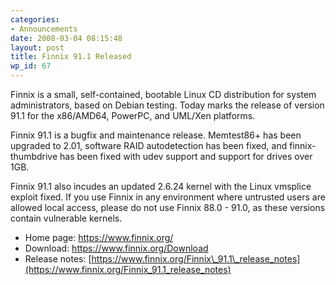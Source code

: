 ```yaml
---
categories:
- Announcements
date: 2008-03-04 08:15:48
layout: post
title: Finnix 91.1 Released
wp_id: 67
---
```

Finnix is a small, self-contained, bootable Linux CD distribution for system administrators, based on Debian testing. Today marks the release of version 91.1 for the x86/AMD64, PowerPC, and UML/Xen platforms.

Finnix 91.1 is a bugfix and maintenance release. Memtest86+ has been upgraded to 2.01, software RAID autodetection has been fixed, and finnix-thumbdrive has been fixed with udev support and support for drives over 1GB.

Finnix 91.1 also incudes an updated 2.6.24 kernel with the Linux vmsplice exploit fixed. If you use Finnix in any environment where untrusted users are allowed local access, please do not use Finnix 88.0 - 91.0, as these versions contain vulnerable kernels.

  * Home page: <https://www.finnix.org/>
  * Download: <https://www.finnix.org/Download>
  * Release notes: [https://www.finnix.org/Finnix\_91.1\_release_notes](https://www.finnix.org/Finnix_91.1_release_notes)
